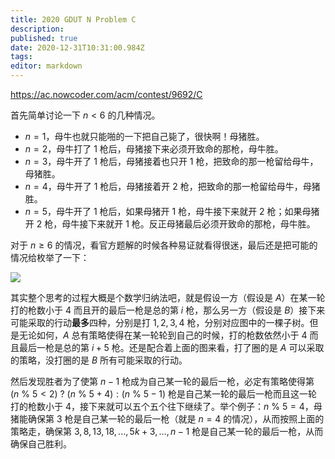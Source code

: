 ```yaml
---
title: 2020 GDUT N Problem C
description: 
published: true
date: 2020-12-31T10:31:00.984Z
tags: 
editor: markdown
---
```


https://ac.nowcoder.com/acm/contest/9692/C

首先简单讨论一下 $n<6$ 的几种情况。

* $n=1$，母牛也就只能啪的一下把自己毙了，很快啊！母猪胜。
* $n=2$，母牛打了 $1$ 枪后，母猪接下来必须开致命的那枪，母牛胜。
* $n=3$，母牛开了 $1$ 枪后，母猪接着也只开 $1$ 枪，把致命的那一枪留给母牛，母猪胜。
* $n=4$，母牛开了 $1$ 枪后，母猪接着开 $2$ 枪，把致命的那一枪留给母牛，母猪胜。
* $n=5$，母牛开了 $1$ 枪后，如果母猪开 $1$ 枪，母牛接下来就开 $2$ 枪；如果母猪开 $2$ 枪，母牛接下来就开 $1$ 枪。反正母猪最后必须开致命的那枪，母牛胜。

对于 $n \geq 6$ 的情况，看官方题解的时候各种易证就看得很迷，最后还是把可能的情况给枚举了一下：

![](https://uploadfiles.nowcoder.com/images/20201207/525900452_1607315866868_F8499AD8CA61ED9DCFFC1D1302E950C0) 

其实整个思考的过程大概是个数学归纳法吧，就是假设一方（假设是 $A$）在某一轮打的枪数小于 $4$ 而且开的最后一枪是总的第 $i$ 枪，那么另一方（假设是 $B$）接下来可能采取的行动**最多**四种，分别是打 $1,2,3,4$ 枪，分别对应图中的一棵子树。但是无论如何，$A$ 总有策略使得在某一轮轮到自己的时候，打的枪数依然小于 $4$ 而且最后一枪是总的第 $i+5$ 枪。还是配合着上面的图来看，打了圈的是 $A$ 可以采取的策略，没打圈的是 $B$ 所有可能采取的行动。

然后发现胜者为了使第 $n-1$ 枪成为自己某一轮的最后一枪，必定有策略使得第 $(n \ \% \ 5<2) \ ? \ (n \ \% \ 5+4):(n \ \% \ 5-1)$ 枪是自己某一轮的最后一枪而且这一轮打的枪数小于 $4$，接下来就可以五个五个往下继续了。举个例子：$n \ \% \ 5=4$，母猪能确保第 $3$ 枪是自己某一轮的最后一枪（就是 $n=4$ 的情况），从而按照上面的策略走，确保第 $3,8,13,18,...,5k+3,...,n-1$ 枪是自己某一轮的最后一枪，从而确保自己胜利。

